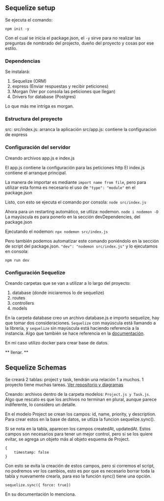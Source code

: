 ## Sequelize setup

Se ejecuta el comando: 
    
    npm init -y 

Con el cual se inicia el package.json, el `-y` sirve para no realizar las
preguntas de nombrado del projecto, dueño del proyecto y cosas por ese estilo.

### Dependencias

Se instalará:

1. Sequelize (ORM)
2. express (Enviar respuestas y recibir peticiones)
3. Morgan (Ver por consola las peticiones que llegan)
4. Drivers for database (Postgres)

Lo que más me intriga es morgan.

### Estructura del proyecto

src:
src/index.js: arranca la aplicación
src/app.js: contiene la configuracion de express

### Configuración del servidor 

Creando archivos app.js e index.js

El app.js contiene la configuración para las peticiones http
El index.js contiene el arranque principal.

La manera de importar es mediante `import name from file`, pero para utilizar esta
forma es necesario el uso de `"type": "module"` en el package.json

Listo, con esto se ejecuta el comando por consola: `node src/index.js`

Ahora para un restarting automático, se utliza: nodemon. `node i nodemon -D` La mayúscula
es para ponerlo en la sección devDependencies, del package.json

Ejecutando el nodemon: `npx nodemon src/index.js`

Pero también podemos automatizar este comando poniéndolo en la sección de script del
package.json. `"dev": "nodemon src/index.js"` y lo ejecutamos en consola: 

    npm run dev

### Configuración Sequelize

Creando carpetas que se van a utilizar a lo largo del proyecto: 

1. database (donde iniciaremos lo de sequelize)
2. routes
3. controllers
4. models

En la carpeta database creo un archivo database.js e importo sequelize, hay que tomar
dos consideraciones. `Sequelize` con mayúscula está llamando a la librería, y `sequelize`
sin mayúscula está haciendo referencia a la instancia. Algo que también se hace referencia
en la [documentación](https://sequelize.org/docs/v6/getting-started/#terminology-convention).

En mi caso utilizo docker para crear base de datos.

** llenar. **

## Sequelize Schemas

Se creará 2 tablas: project y task, tendrán una relación 1 a muchos. 1 proyecto tiene muchas tareas. [Ver repositorio y diagramas](https://github.com/FaztWeb/nodejs-sequelize-restapi-postgres)

Creando: archivos dentro de la carpeta modelos: `Project.js y Task.js`. Algo que rescato es que los archivos no terminan en plural, aunque parece indiferente, lo considero un detalle. 

En el modelo Project se crean los campos: id, name, priority, y description. Para crear estos en la base de datos, se utliza la funcion
sequelize.sync(). 

Si se nota en la tabla, aparecen los campos createdAt, updatedAt. Estos
campos son necesarios para tener un mejor control, pero si se los quiere
evitar, se agrega un objeto más al objeto esquema de Project. 

    {
        timestamp: false
    }

Con esto se evita la creación de estos campos, pero si corremos el script, no podremos ver los cambios, esto es por que es necesario borrar
toda la tabla y nuevamente crearla, para eso la función sync() tiene una
opción. 

    sequelize.sync({ force: true})

En su documentación lo menciona. 



